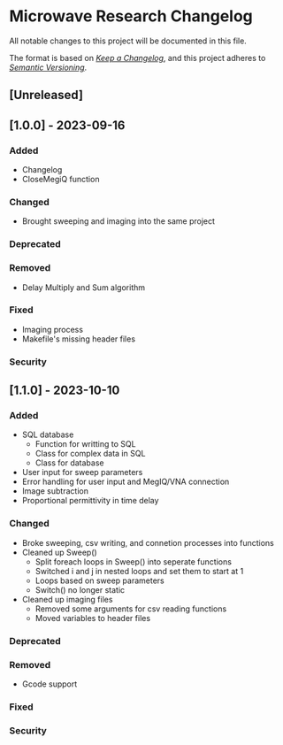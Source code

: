 Microwave Research Changelog
===============================

All notable changes to this project will be documented in this file.

The format is based on *[Keep a Changelog](https://keepachangelog.com/en/1.0.0/)*,
and this project adheres to *[Semantic Versioning](https://semver.org/spec/v2.0.0.html)*.

## [Unreleased]


## [1.0.0] - 2023-09-16
### Added
- Changelog
- CloseMegiQ function

### Changed
- Brought sweeping and imaging into the same project

### Deprecated

### Removed
- Delay Multiply and Sum algorithm

### Fixed
- Imaging process
- Makefile's missing header files

### Security


## [1.1.0] - 2023-10-10
### Added
- SQL database
    - Function for writting to SQL
    - Class for complex data in SQL
    - Class for database
- User input for sweep parameters
- Error handling for user input and MegIQ/VNA connection
- Image subtraction
- Proportional permittivity in time delay

### Changed
- Broke sweeping, csv writing, and connetion processes into functions
- Cleaned up Sweep()
    - Split foreach loops in Sweep() into seperate functions
    - Switched i and j in nested loops and set them to start at 1
    - Loops based on sweep parameters
    - Switch() no longer static
- Cleaned up imaging files
    - Removed some arguments for csv reading functions
    - Moved variables to header files

### Deprecated

### Removed
- Gcode support

### Fixed

### Security